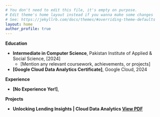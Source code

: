 ```yaml
---
# You don't need to edit this file, it's empty on purpose.
# Edit theme's home layout instead if you wanna make some changes
# See: https://jekyllrb.com/docs/themes/#overriding-theme-defaults
layout: home
author_profile: true
---
```



**Education**

* **Intermediate in Computer Science**, Pakistan Institute of Applied & Social Science, [2024]
  * [Mention any relevant coursework, achievements, or projects]
* **[Google Cloud Data Analytics Certificate]**, Google Cloud, 2024
  

**Experience**

* **[No Experience Yer!]**,

**Projects**

* **Unlocking Lending Insights | Cloud Data Analytics [View PDF](assets/TheLookFintech.pdf)**


